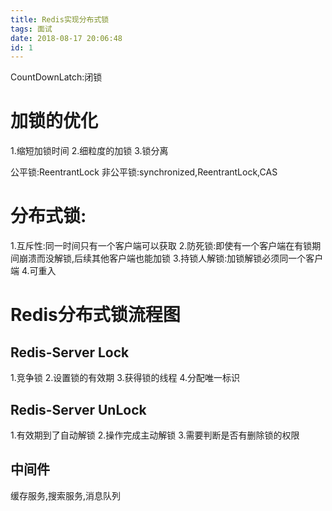 ```yaml
---
title: Redis实现分布式锁
tags: 面试
date: 2018-08-17 20:06:48
id: 1
---
```

CountDownLatch:闭锁
# 加锁的优化
1.缩短加锁时间
2.细粒度的加锁
3.锁分离

公平锁:ReentrantLock
非公平锁:synchronized,ReentrantLock,CAS

# 分布式锁:
1.互斥性:同一时间只有一个客户端可以获取
2.防死锁:即使有一个客户端在有锁期间崩溃而没解锁,后续其他客户端也能加锁
3.持锁人解锁:加锁解锁必须同一个客户端
4.可重入

# Redis分布式锁流程图 
## Redis-Server Lock
1.竞争锁
2.设置锁的有效期
3.获得锁的线程
4.分配唯一标识
## Redis-Server UnLock
1.有效期到了自动解锁
2.操作完成主动解锁
3.需要判断是否有删除锁的权限

## 中间件
缓存服务,搜索服务,消息队列